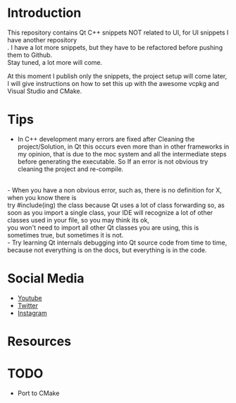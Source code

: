 # Introduction
This repository contains Qt C++ snippets NOT related to UI, for UI snippets I have another repository<br>.
I have a lot more snippets, but they have to be refactored before pushing them to Github.<br>
Stay tuned, a lot more will come.

At this moment I publish only the snippets, the project setup will come later, I will give instructions
on how to set this up with the awesome vcpkg and Visual Studio and CMake.

# Tips
- In C++ development many errors are fixed after Cleaning the project/Solution, in Qt this occurs even more
than in other frameworks in my opinion, that is due to the moc system and all the intermediate steps before
generating the executable. So If an error is not obvious try cleaning the project and re-compile.
<br>
- When you have a non obvious error, such as, there is no definition for X, when you know there is<br>
try #include(ing) the class because Qt uses a lot of class forwarding so, as soon as you import a single
class, your IDE will recognize a lot of other classes used in your file, so you may think its ok,<br>
you won't need to import all other Qt classes you are using, this is sometimes true, but sometimes it is not.
<br>
- Try learning Qt internals debugging into Qt source code from time to time, because not everything is on the docs,
but everything is in the code.

# Social Media
- [Youtube](https://youtube.com/Melardev)
- [Twitter](https://twitter.com/@melardev)
- [Instagram](https://instagram.com/melar_dev)

# Resources

# TODO
- Port to CMake